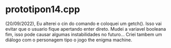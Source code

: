 # prototipon14.cpp

 (20/09/2022), Eu alterei o cin do comando e coloquei um getch(). Isso vai evitar que o usuario fique apertando enter direto. Mudei a variavel booleana fim, isso pode causar algumas instabilidades no futuro... Criei tambem um diálogo com o personagem tipo o jogo the enigma machine.
